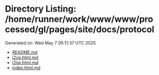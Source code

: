 # Directory Listing: /home/runner/work/www/www/processed/gl/pages/site/docs/protocol
Generated on: Wed May  7 05:11:37 UTC 2025

- [README.md](README.md)
- [i2cp.html.md](i2cp.html.md)
- [i2np.html.md](i2np.html.md)
- [index.html.md](index.html.md)
